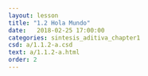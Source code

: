 ```yaml
---
layout: lesson 
title: "1.2 Hola Mundo"
date:   2018-02-25 17:00:00
categories: sintesis_aditiva_chapter1
csd: a/1.1.2-a.csd
text: a/1.1.2-a.html
order: 2
---
```

